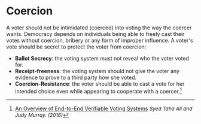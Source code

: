 # Coercion

[^1]:
    [An Overview of End-to-End Verifiable Voting Systems](https://arxiv.org/pdf/1605.08554.pdf) <span style="font-size:10pt;line-height:1.0">*Syed Taha Ali and Judy Murray. (2016)*</span> 


A voter should not be intimidated (coerced) into voting the way the coercer wants.  Democracy depends on individuals being able to freely cast their votes without coercion, bribery or any form of improper influence.  A voter's vote should be secret to protect the voter from coercion:


* **Ballot Secrecy**: the voting system must not reveal who the voter voted for.
* **Receipt-freeness**: the voting system should not give the voter any evidence to prove to a third party how she voted.
* **Coercion-Resistance**: the voter should be able to cast a vote for her intended choice even while appearing to cooperate with a coercer.[^1]